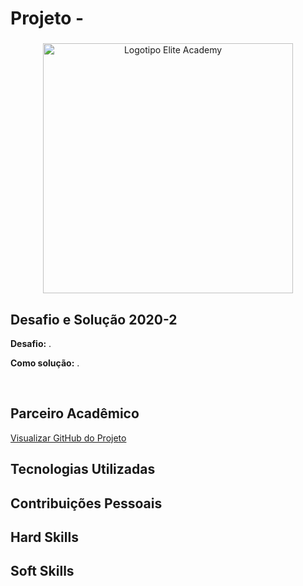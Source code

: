 # Projeto - 

<div align=center>
 <h3></h3>
  <img src="https://user-images.githubusercontent.com/111800315/192763939-29ea9044-a834-4df3-9da0-8f6eb83dadf5.gif" width=400 alt="Logotipo Elite Academy" />
 
  
</div>

## Desafio e Solução 2020-2

<b>Desafio:</b> .<br>


<b>Como solução:</b> .<br>
 
<br>

## Parceiro Acadêmico


[Visualizar GitHub do Projeto]()

## Tecnologias Utilizadas



## Contribuições Pessoais



## Hard Skills


## Soft Skills

